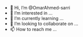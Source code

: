 - 👋 Hi, I’m @OmarAhmed-sarri
- 👀 I’m interested in ...
- 🌱 I’m currently learning ...
- 💞️ I’m looking to collaborate on ...
- 📫 How to reach me ...

<!---
OmarAhmed-sarri/OmarAhmed-sarri is a ✨ special ✨ repository because its `README.md` (this file) appears on your GitHub profile.
You can click the Preview link to take a look at your changes.
--->
